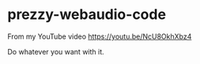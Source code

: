 # prezzy-webaudio-code
From my YouTube video https://youtu.be/NcU8OkhXbz4

Do whatever you want with it.
